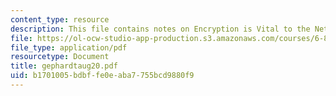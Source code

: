 ```yaml
---
content_type: resource
description: This file contains notes on Encryption is Vital to the Net.
file: https://ol-ocw-studio-app-production.s3.amazonaws.com/courses/6-805-ethics-and-the-law-on-the-electronic-frontier-fall-2005/b1701005bdbffe0eaba7755bcd9880f9_gephardtaug20.pdf
file_type: application/pdf
resourcetype: Document
title: gephardtaug20.pdf
uid: b1701005-bdbf-fe0e-aba7-755bcd9880f9
---
```


